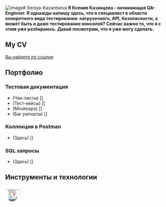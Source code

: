 ![image](https://github.com/user-attachments/assets/ac8c0405-5550-45a6-b29b-07fea567ca83)# Xeniya-Kazantseva
__Я Ксения Казанцева - начинающая QA-Enginner. Я однажды напишу здесь, что я специалист в области конкретного вида тестирования: нагрузочного, API, безопасности, а может быть и даже тестирование консолей? Сейчас важно то, что я с этим уже разбираюсь. Давай посмотрим, что я уже могу сделать.__

## My CV
[Вы найдете по ссылке](https://drive.google.com/file/d/1ZXOIbgqRSUNEgWoUx1DysbcgHUMRXg7w/view?usp=sharing)

## Портфолио
### Тестовая документация
- (Чек-листы) []
- (Тест-кейсы) []
- (Mindmaps) []
- (Баг репорты) []

### Коллекция в Postman
- (Здесь) []

### SQL запросы
- (Здесь) []

## Инструменты и технологии
<a href="https://www.charlesproxy.com/">
  <img src="https://github.com/qajenna/qajenna/raw/main/icons/Charles.png" width="50" height="50">
</a>
<a href="https://proxyman.com"
  <img src="https://github.com/qajenna/qajenna/raw/main/icons/Proxyman.png" width="50" height="50">
</a>
<a href="https://developer.android.com/studio"
  <img src="https://github.com/qajenna/qajenna/raw/main/icons/Android%20Studio.png" width="50" height="50">
</a>
<a href="https://figma.com/"
  <img src="https://github.com/qajenna/qajenna/raw/main/icons/Figma.svg" width="50" height="50">
</a>






